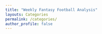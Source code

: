 ```yaml
---
title: "Weekly Fantasy Football Analysis"
layouts: Categories
permalink: /categories/
author_profile: false
---
```

